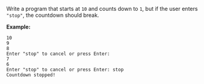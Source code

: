 Write a program that starts at `10` and counts down to `1`, but if the user enters `"stop"`, the countdown should break.  

**Example:**  
```
10  
9  
8  
Enter "stop" to cancel or press Enter:  
7  
6  
Enter "stop" to cancel or press Enter: stop  
Countdown stopped!
